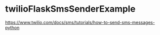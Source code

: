 # twilioFlaskSmsSenderExample
https://www.twilio.com/docs/sms/tutorials/how-to-send-sms-messages-python
